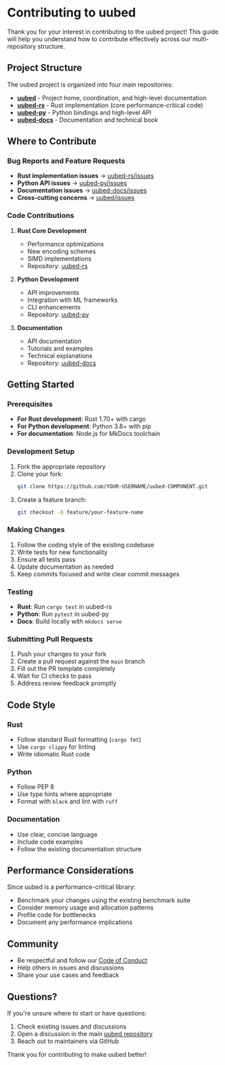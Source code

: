 # Contributing to uubed

Thank you for your interest in contributing to the uubed project! This guide will help you understand how to contribute effectively across our multi-repository structure.

## Project Structure

The uubed project is organized into four main repositories:

- **[uubed](https://github.com/twardoch/uubed)** - Project home, coordination, and high-level documentation
- **[uubed-rs](https://github.com/twardoch/uubed-rs)** - Rust implementation (core performance-critical code)
- **[uubed-py](https://github.com/twardoch/uubed-py)** - Python bindings and high-level API
- **[uubed-docs](https://github.com/twardoch/uubed-docs)** - Documentation and technical book

## Where to Contribute

### Bug Reports and Feature Requests

- **Rust implementation issues** → [uubed-rs/issues](https://github.com/twardoch/uubed-rs/issues)
- **Python API issues** → [uubed-py/issues](https://github.com/twardoch/uubed-py/issues)
- **Documentation issues** → [uubed-docs/issues](https://github.com/twardoch/uubed-docs/issues)
- **Cross-cutting concerns** → [uubed/issues](https://github.com/twardoch/uubed/issues)

### Code Contributions

1. **Rust Core Development**
   - Performance optimizations
   - New encoding schemes
   - SIMD implementations
   - Repository: [uubed-rs](https://github.com/twardoch/uubed-rs)

2. **Python Development**
   - API improvements
   - Integration with ML frameworks
   - CLI enhancements
   - Repository: [uubed-py](https://github.com/twardoch/uubed-py)

3. **Documentation**
   - API documentation
   - Tutorials and examples
   - Technical explanations
   - Repository: [uubed-docs](https://github.com/twardoch/uubed-docs)

## Getting Started

### Prerequisites

- **For Rust development**: Rust 1.70+ with cargo
- **For Python development**: Python 3.8+ with pip
- **For documentation**: Node.js for MkDocs toolchain

### Development Setup

1. Fork the appropriate repository
2. Clone your fork:
   ```bash
   git clone https://github.com/YOUR-USERNAME/uubed-COMPONENT.git
   ```
3. Create a feature branch:
   ```bash
   git checkout -b feature/your-feature-name
   ```

### Making Changes

1. Follow the coding style of the existing codebase
2. Write tests for new functionality
3. Ensure all tests pass
4. Update documentation as needed
5. Keep commits focused and write clear commit messages

### Testing

- **Rust**: Run `cargo test` in uubed-rs
- **Python**: Run `pytest` in uubed-py
- **Docs**: Build locally with `mkdocs serve`

### Submitting Pull Requests

1. Push your changes to your fork
2. Create a pull request against the `main` branch
3. Fill out the PR template completely
4. Wait for CI checks to pass
5. Address review feedback promptly

## Code Style

### Rust
- Follow standard Rust formatting (`cargo fmt`)
- Use `cargo clippy` for linting
- Write idiomatic Rust code

### Python
- Follow PEP 8
- Use type hints where appropriate
- Format with `black` and lint with `ruff`

### Documentation
- Use clear, concise language
- Include code examples
- Follow the existing documentation structure

## Performance Considerations

Since uubed is a performance-critical library:

- Benchmark your changes using the existing benchmark suite
- Consider memory usage and allocation patterns
- Profile code for bottlenecks
- Document any performance implications

## Community

- Be respectful and follow our [Code of Conduct](CODE_OF_CONDUCT.md)
- Help others in issues and discussions
- Share your use cases and feedback

## Questions?

If you're unsure where to start or have questions:

1. Check existing issues and discussions
2. Open a discussion in the main [uubed repository](https://github.com/twardoch/uubed/discussions)
3. Reach out to maintainers via GitHub

Thank you for contributing to make uubed better!